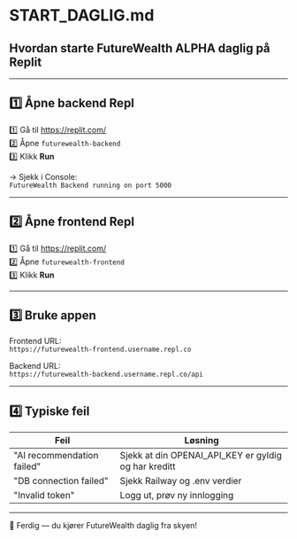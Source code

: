 # START_DAGLIG.md
## Hvordan starte FutureWealth ALPHA daglig på Replit

---

## 1️⃣ Åpne backend Repl

1️⃣ Gå til https://replit.com/  
2️⃣ Åpne `futurewealth-backend`  
3️⃣ Klikk **Run**

→ Sjekk i Console:  
`FutureWealth Backend running on port 5000`

---

## 2️⃣ Åpne frontend Repl

1️⃣ Gå til https://replit.com/  
2️⃣ Åpne `futurewealth-frontend`  
3️⃣ Klikk **Run**

---

## 3️⃣ Bruke appen

Frontend URL:  
`https://futurewealth-frontend.username.repl.co`

Backend URL:  
`https://futurewealth-backend.username.repl.co/api`

---

## 4️⃣ Typiske feil

| Feil | Løsning |
|------|---------|
| "AI recommendation failed" | Sjekk at din OPENAI_API_KEY er gyldig og har kreditt |
| "DB connection failed" | Sjekk Railway og .env verdier |
| "Invalid token" | Logg ut, prøv ny innlogging |

---

🎉 Ferdig — du kjører FutureWealth daglig fra skyen!
